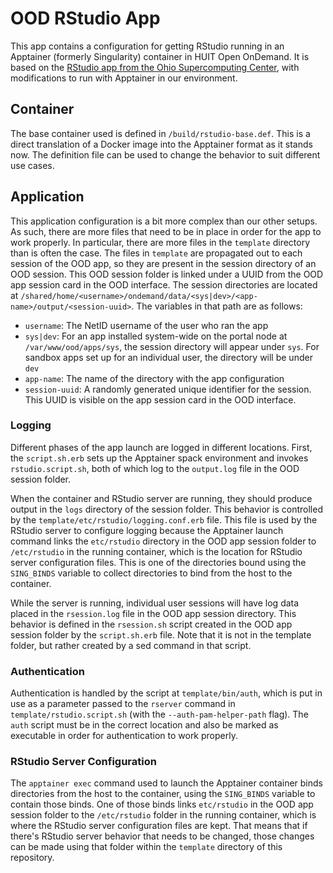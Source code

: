 # OOD RStudio App

This app contains a configuration for getting RStudio running in an Apptainer (formerly Singularity) container in HUIT Open OnDemand. It is based on the [RStudio app from the Ohio Supercomputing Center](https://github.com/OSC/bc_osc_rstudio_server), with modifications to run with Apptainer in our environment.

## Container

The base container used is defined in `/build/rstudio-base.def`. This is a direct translation of a Docker image into the Apptainer format as it stands now. The definition file can be used to change the behavior to suit different use cases.

## Application

This application configuration is a bit more complex than our other setups. As such, there are more files that need to be in place in order for the app to work properly. In particular, there are more files in the `template` directory than is often the case. The files in `template` are propagated out to each session of the OOD app, so they are present in the session directory of an OOD session. This OOD session folder is linked under a UUID from the OOD app session card in the OOD interface. The session directories are located at `/shared/home/<username>/ondemand/data/<sys|dev>/<app-name>/output/<session-uuid>`. The variables in that path are as follows:
- `username`: The NetID username of the user who ran the app
- `sys|dev`: For an app installed system-wide on the portal node at `/var/www/ood/apps/sys`, the session directory will appear under `sys`. For sandbox apps set up for an individual user, the directory will be under `dev`
- `app-name`: The name of the directory with the app configuration
- `session-uuid`: A randomly generated unique identifier for the session. This UUID is visible on the app session card in the OOD interface.

### Logging

Different phases of the app launch are logged in different locations. First, the `script.sh.erb` sets up the Apptainer spack environment and invokes `rstudio.script.sh`, both of which log to the `output.log` file in the OOD session folder.

When the container and RStudio server are running, they should produce output in the `logs` directory of the session folder. This behavior is controlled by the `template/etc/rstudio/logging.conf.erb` file. This file is used by the RStudio server to configure logging because the Apptainer launch command links the `etc/rstudio` directory in the OOD app session folder to `/etc/rstudio` in the running container, which is the location for RStudio server configuration files. This is one of the directories bound using the `SING_BINDS` variable to collect directories to bind from the host to the container.

While the server is running, individual user sessions will have log data placed in the `rsession.log` file in the OOD app session directory. This behavior is defined in the `rsession.sh` script created in the OOD app session folder by the `script.sh.erb` file. Note that it is not in the template folder, but rather created by a sed command in that script.

### Authentication

Authentication is handled by the script at `template/bin/auth`, which is put in use as a parameter passed to the `rserver` command in `template/rstudio.script.sh` (with the `--auth-pam-helper-path` flag). The `auth` script must be in the correct location and also be marked as executable in order for authentication to work properly.

### RStudio Server Configuration

The `apptainer exec` command used to launch the Apptainer container binds directories from the host to the container, using the `SING_BINDS` variable to contain those binds. One of those binds links `etc/rstudio` in the OOD app session folder to the `/etc/rstudio` folder in the running container, which is where the RStudio server configuration files are kept. That means that if there's RStudio server behavior that needs to be changed, those changes can be made using that folder within the `template` directory of this repository.
